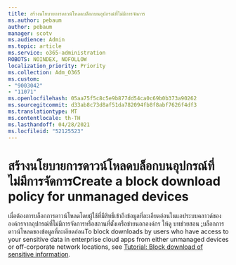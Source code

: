 ```yaml
---
title: สร้างนโยบายการดาวน์โหลดบล็อกบนอุปกรณ์ที่ไม่มีการจัดการ
ms.author: pebaum
author: pebaum
manager: scotv
ms.audience: Admin
ms.topic: article
ms.service: o365-administration
ROBOTS: NOINDEX, NOFOLLOW
localization_priority: Priority
ms.collection: Adm_O365
ms.custom:
- "9003042"
- "11071"
ms.openlocfilehash: 05aa75f5c8c5e9b877dd54ca0c69b0b373a90262
ms.sourcegitcommit: d33ab8c73d8af51da782094fb8f8abf7626f4df3
ms.translationtype: MT
ms.contentlocale: th-TH
ms.lasthandoff: 04/28/2021
ms.locfileid: "52125523"
---
```

# <a name="create-a-block-download-policy-for-unmanaged-devices"></a><span data-ttu-id="b0db5-102">สร้างนโยบายการดาวน์โหลดบล็อกบนอุปกรณ์ที่ไม่มีการจัดการ</span><span class="sxs-lookup"><span data-stu-id="b0db5-102">Create a block download policy for unmanaged devices</span></span>

<span data-ttu-id="b0db5-103">เมื่อต้องการบล็อกการดาวน์โหลดโดยผู้ใช้ที่มีสิทธิ์เข้าถึงข้อมูลที่ละเอียดอ่อนในแอประบบคลาวด์ขององค์กรจากอุปกรณ์ที่ไม่มีการจัดการหรือสถานที่ตั้งเครือข่ายนอกองค์กร ให้ดู บทช่วยสอน [:](https://docs.microsoft.com/cloud-app-security/use-case-proxy-block-session-aad)บล็อกการดาวน์โหลดของข้อมูลที่ละเอียดอ่อน</span><span class="sxs-lookup"><span data-stu-id="b0db5-103">To block downloads by users who have access to your sensitive data in enterprise cloud apps from either unmanaged devices or off-corporate network locations, see [Tutorial: Block download of sensitive information](https://docs.microsoft.com/cloud-app-security/use-case-proxy-block-session-aad).</span></span>



